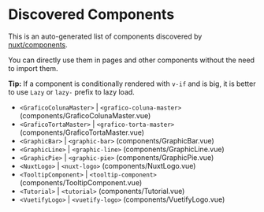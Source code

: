 # Discovered Components

This is an auto-generated list of components discovered by [nuxt/components](https://github.com/nuxt/components).

You can directly use them in pages and other components without the need to import them.

**Tip:** If a component is conditionally rendered with `v-if` and is big, it is better to use `Lazy` or `lazy-` prefix to lazy load.

- `<GraficoColunaMaster>` | `<grafico-coluna-master>` (components/GraficoColunaMaster.vue)
- `<GraficoTortaMaster>` | `<grafico-torta-master>` (components/GraficoTortaMaster.vue)
- `<GraphicBar>` | `<graphic-bar>` (components/GraphicBar.vue)
- `<GraphicLine>` | `<graphic-line>` (components/GraphicLine.vue)
- `<GraphicPie>` | `<graphic-pie>` (components/GraphicPie.vue)
- `<NuxtLogo>` | `<nuxt-logo>` (components/NuxtLogo.vue)
- `<TooltipComponent>` | `<tooltip-component>` (components/TooltipComponent.vue)
- `<Tutorial>` | `<tutorial>` (components/Tutorial.vue)
- `<VuetifyLogo>` | `<vuetify-logo>` (components/VuetifyLogo.vue)

